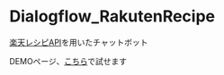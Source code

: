 # Dialogflow_RakutenRecipe
[楽天レシピAPI](https://webservice.rakuten.co.jp/documentation/recipe-category-list)を用いたチャットボット


DEMOページ、[こちら](https://baplisca.onrender.com/work/)で試せます

